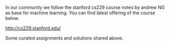 In our community we follow the stanford cs229 course notes by andrew NG as base for machine learning.
You can find latest offering of the course below.

http://cs229.stanford.edu/

Some curated assignments and solutions shared above.
